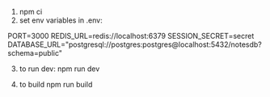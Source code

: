 1) npm ci
2) set env variables in .env:

PORT=3000
REDIS_URL=redis://localhost:6379
SESSION_SECRET=secret
DATABASE_URL="postgresql://postgres:postgres@localhost:5432/notesdb?schema=public"

3) to run dev:
npm run dev

4) to build 
npm run build